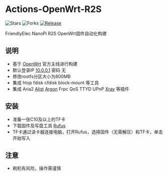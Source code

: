 # Actions-OpenWrt-R2S

![Stars](https://img.shields.io/github/stars/loneshore/Actions-OpenWrt-R2S?label=Stars&logo=github&style=flat-square)
![Forks](https://img.shields.io/github/forks/loneshore/Actions-OpenWrt-R2S?label=Forks&logo=github&style=flat-square)
[![Release](https://img.shields.io/github/v/release/loneshore/Actions-OpenWrt-R2S?label=Release&logo=github&style=flat-square)](https://github.com/loneshore/Actions-OpenWrt-R2S/releases/latest)

FriendlyElec NanoPi R2S OpenWrt固件自动化构建

## 说明

- 基于 [OpenWrt](https://github.com/openwrt/openwrt) 官方主线进行构建
- 默认登录IP [10.0.0.1](http://10.0.0.1) 密码 无
- 修改rootfs分区大小为800MB
- 集成 htop fdisk cfdisk block-mount 等工具
- 集成 Aria2 [Alist](https://github.com/sbwml/luci-app-alist) [Argon](https://github.com/jerrykuku/luci-theme-argon) Frpc QoS TTYD UPnP [Xray](https://github.com/yichya/luci-app-xray) 等插件

## 安装

- 准备一张C10及以上的TF卡
- 下载固件及写盘工具 [Rufus](https://rufus.ie)
- TF卡通过读卡器连接电脑，打开Rufus，选择固件（无需解压）和TF卡，单击开始写入

## 注意

- 刷机有风险，操作需谨慎
